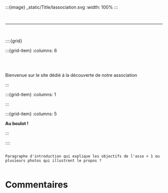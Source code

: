 :::{image} _static/Title/lassociation.svg
:width: 100%
:::

<br>

***

<br>


::::{grid} 

:::{grid-item}
:columns: 6

<br>
<br>

Bienvenue sur le site dédié à la découverte de notre association

:::

:::{grid-item}
:columns: 1

:::

:::{grid-item}
:columns: 5

<script src="https://unpkg.com/@dotlottie/player-component@latest/dist/dotlottie-player.mjs" type="module"></script> 
<dotlottie-player src="https://lottie.host/5dca9af1-7178-47a9-9b2d-b790b34c470e/QjWHQmgXuT.json" background="transparent" speed="1" style="width: 90%; height: auto; margin: auto;" loop autoplay></dotlottie-player>

<p class="emphase"><strong>Au boulot !</strong></p>


:::

::::


```{note}

Paragraphe d'introduction qui explique les objectifs de l'asso + 1 ou plusieurs photos qui illustrent le propos ?


```





<h1> Commentaires</h1>


<br>

<script src="https://utteranc.es/client.js"
        repo="BrassdelEyre/jb-asso"
        issue-term="pathname"
        theme="github-light"
        crossorigin="anonymous"
        async>
</script>





